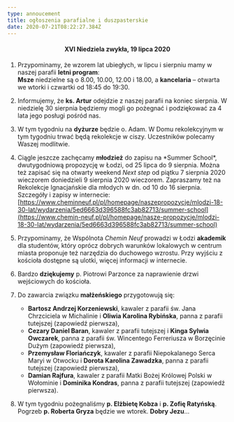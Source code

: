 ```yaml
---
type: annoucement
title: ogłoszenia parafialne i duszpasterskie
date: 2020-07-21T08:22:27.384Z
---
```

<!--StartFragment-->

<h4 style="text-align:center;">XVI Niedziela zwykła, 19 lipca 2020</h3>

1. Przypominamy, że wzorem lat ubiegłych, w lipcu i sierpniu mamy w naszej parafii **letni program**:\
   **Msze** niedzielne są o 8.00, 10.00, 12.00 i 18.00, a **kancelaria** – otwarta we wtorki i czwartki od 18:45 do 19:30.
2. Informujemy, że **ks. Artur** odejdzie z naszej parafii na koniec sierpnia. W niedzielę 30 sierpnia będziemy mogli go pożegnać i podziękować za 4 lata jego posługi pośród nas.
3. W tym tygodniu na **dyżurze** będzie o. Adam. W Domu rekolekcyjnym w tym tygodniu trwać będą rekolekcje w ciszy. Uczestników polecamy Waszej modlitwie.
4. Ciągle jeszcze zachęcamy **młodzież** do zapisu na \*Summer School\*, dwutygodniową propozycję w Łodzi, od 25 lipca do 9 sierpnia. Można też zapisać się na otwarty weekend *Next step* od piątku 7 sierpnia 2020 wieczorem doniedzieli 9 sierpnia 2020 wieczorem. Zapraszamy też na Rekolekcje Ignacjańskie dla młodych w dn. od 10 do 16 sierpnia. Szczegóły i zapisy w internecie: [https://www.cheminneuf.pl/pl/homepage/naszepropozycje/mlodzi-18-30-lat/wydarzenia/5ed6663d396588fc3ab82713/summer-school](https://www.chemin-neuf.pl/pl/homepage/nasze-propozycje/mlodzi-18-30-lat/wydarzenia/5ed6663d396588fc3ab82713/summer-school)
5. Przypominamy, że Wspólnota *Chemin Neuf* prowadzi w Łodzi **akademik** dla studentów, który oprócz dobrych warunków lokalowych w centrum miasta proponuje też narzędzia do duchowego wzrostu. Przy wyjściu z kościoła dostępne są ulotki, więcej informacji w internecie.
6. Bardzo **dziękujemy** p. Piotrowi Parzonce za naprawienie drzwi wejściowych do kościoła.
7. Do zawarcia związku **małżeńskiego** przygotowują się:

   * **Bartosz Andrzej Korzeniewski**, kawaler z parafii św. Jana Chrzciciela w Michalinie i **Oliwia Karolina Rybińska**, panna z parafii tutejszej (zapowiedź pierwsza),
   * **Cezary Daniel Baran**, kawaler z parafii tutejszej i **Kinga Sylwia Owczarek**, panna z parafii św. Wincentego Ferreriusza w Borzęcinie Dużym (zapowiedź pierwsza),
   * **Przemysław Floriańczyk**, kawaler z parafii Niepokalanego Serca Maryi w Otwocku i **Dorota Karolina Zawadzka**, panna z parafii tutejszej (zapowiedź pierwsza),
   * **Damian Rajfura**, kawaler z parafii Matki Bożej Królowej Polski w Wołominie i **Dominika Kondras**, panna z parafii tutejszej (zapowiedź pierwsza).
8. W tym tygodniu pożegnaliśmy **p. Elżbietę Kobza** i **p. Zofię Ratyńską**. Pogrzeb **p. Roberta Gryza** będzie we wtorek. **Dobry Jezu**…

<!--EndFragment-->